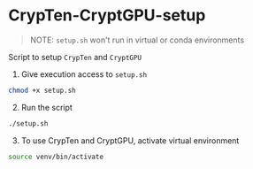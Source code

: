 # CrypTen-CryptGPU-setup

>  NOTE: `setup.sh` won't run in virtual or conda environments
 
Script to setup `CrypTen` and `CryptGPU`

1. Give execution access to `setup.sh`
```bash
chmod +x setup.sh
```

2. Run the script
```bash
./setup.sh
```

3. To use CrypTen and CryptGPU, activate virtual environment
```bash
source venv/bin/activate
```